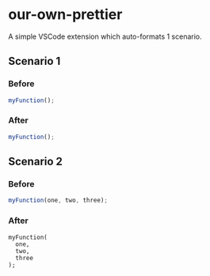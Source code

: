 # our-own-prettier

A simple VSCode extension which auto-formats 1 scenario.

## Scenario 1

### Before

```javascript
myFunction();
```

### After

```javascript
myFunction();
```

## Scenario 2

### Before

```javascript
myFunction(one, two, three);
```

### After

```
myFunction(
  one,
  two,
  three
);
```
